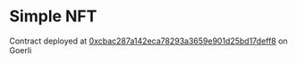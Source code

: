 # Simple NFT

Contract deployed at [0xcbac287a142eca78293a3659e901d25bd17deff8](https://goerli.etherscan.io/address/0xcbac287a142eca78293a3659e901d25bd17deff8) on Goerli

